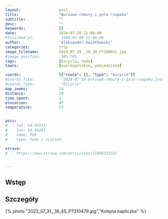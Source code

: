 ```yaml
---
layout:                 post
title:                  "Burzowe chmury i pole rzepaku"
subtitle:               ""
desc:                   ""
keywords:               []
date:                   2024-07-10 21:00:00
#finished_at:            2100-02-09 12:00:00
author:                 "Aleksander Kwiatkowski"
categories:             trip
image_filename:         2024_07_10__18_38_P7100012.jpg
#image_position:         50% 70%
tags:                   [bicycle, todo]
towns:                  [wielkopolskie, pobiedziska]

coords:                 [{"route": [], "type": "bicycle"}]
#coords_file:            "2024-07-10-burzowe-chmury-i-pole-rzepaku.json"
#coords_type:            "bicycle"
map_zooms:              14
distance:               10
time_spent:             1
elevation:              47
temperature:            27


pois:
#  - lat: 54.45911
#    lon: 18.56281
#    name: POI
#    type: todo / visited

strava:
#  - https://www.strava.com/activities/11856315332


---
```



## Wstęp

## Szczegóły

{% photo "2022_07_31__18_45_P7310479.jpg","Kolejna kapliczka" %}
